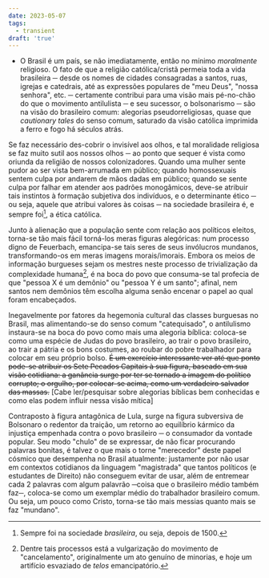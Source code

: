 ```yaml
---
date: 2023-05-07
tags:
  - transient
draft: 'true'
---
```


- O Brasil é um país, se não imediatamente, então no mínimo *moralmente* religioso. O fato de que a religião católica/cristã permeia toda a vida brasileira ─ desde os nomes de cidades consagradas a santos, ruas, igrejas e catedrais, até as expressões populares de "meu Deus", "nossa senhora", etc. ─ certamente contribui para uma visão mais pé-no-chão do que o movimento antilulista ─ e seu sucessor, o bolsonarismo ─ são na visão do brasileiro comum: alegorias pseudorreligiosas, quase que *cautionary tales* do senso comum, saturado da visão católica imprimida a ferro e fogo há séculos atrás. 

Se faz necessário des-cobrir o invisível aos olhos, e tal moralidade religiosa se faz muito sutil aos nossos olhos ─ ao ponto que sequer é vista como oriunda da religião de nossos colonizadores. Quando uma mulher sente pudor ao ser vista bem-arrumada em público; quando homossexuais sentem culpa por andarem de mãos dadas em público; quando se sente culpa por falhar em atender aos padrões monogâmicos, deve-se atribuir tais instintos à formação subjetiva dos indivíduos, e o determinante ético ─ ou seja, aquele que atribui valores às coisas ─ na sociedade brasileira é, e sempre foi[^1], a ética católica. 

Junto à alienação que a população sente com relação aos políticos eleitos, torna-se tão mais fácil torná-los meras figuras alegóricas: num processo digno de Feuerbach, emancipa-se tais seres de seus invólucros mundanos, transformando-os em meras imagens morais/imorais. Embora os meios de informação burgueses sejam os mestres neste processo de trivialização da complexidade humana[^2], é na boca do povo que consuma-se tal profecia de que "pessoa X é um demônio" ou "pessoa Y é um santo"; afinal, nem santos nem demônios têm escolha alguma senão encenar o papel ao qual foram encabeçados.

Inegavelmente por fatores da hegemonia cultural das classes burguesas no Brasil, mas alimentando-se do senso comum "catequisado", o antilulismo instaura-se na boca do povo como mais uma alegoria bíblica: coloca-se como uma espécie de Judas do povo brasileiro, ao trair o povo brasileiro, ao trair a pátria e os bons costumes, ao roubar do pobre trabalhador para colocar em seu próprio bolso. ~~É um exercício interessante ver até que ponto pode-se atribuir os Sete Pecados Capitais à sua figura, baseado em sua visão cotidiana: a ganância surge por ter se tornado a imagem do político corrupto; o orgulho, por colocar-se acima, como um verdadeiro salvador das massas.~~ [Cabe ler/pesquisar sobre alegorias bíblicas bem conhecidas e como elas podem influir nessa visão mítica]

Contraposto à figura antagônica de Lula, surge na figura subversiva de Bolsonaro o redentor da traição, um retorno ao equilíbrio kármico da injustiça empenhada contra o povo brasileiro ─ o consumador da vontade popular. Seu modo "chulo" de se expressar, de não ficar procurando palavras bonitas, é talvez o que mais o torne "merecedor" deste papel cósmico que desempenha no Brasil atualmente: justamente por não usar em contextos cotidianos da linguagem "magistrada" que tantos políticos (e estudantes de Direito) não conseguem evitar de usar, além de entremear cada 2 palavras com algum palavrão ─coisa que o brasileiro médio também faz─, coloca-se como um exemplar médio do trabalhador brasileiro comum. Ou seja, um pouco como Cristo, torna-se tão mais messias quanto mais se faz "mundano". 


[^1]: Sempre foi na sociedade *brasileira*, ou seja, depois de 1500.
[^2]: Dentre tais processos está a vulgarização do movimento de "cancelamento", originalmente um ato genuíno de minorias, e hoje um artifício esvaziado de *telos* emancipatório.